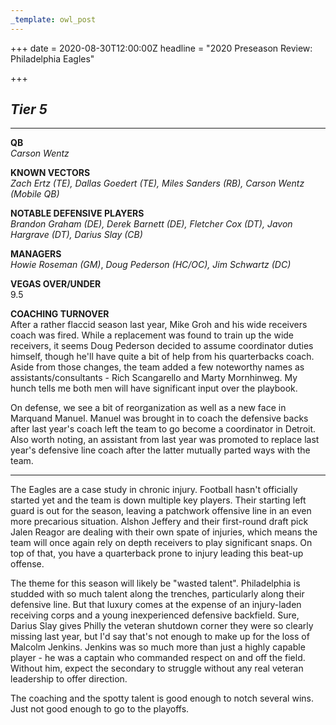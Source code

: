 ```yaml
---
_template: owl_post
---
```


+++
date = 2020-08-30T12:00:00Z
headline = "2020 Preseason Review: Philadelphia Eagles"

+++
## _Tier 5_

***

**QB**  
_Carson Wentz_

**KNOWN VECTORS**  
_Zach Ertz (TE), Dallas Goedert (TE), Miles Sanders (RB), Carson Wentz (Mobile QB)_

**NOTABLE DEFENSIVE PLAYERS**  
_Brandon Graham (DE), Derek Barnett (DE), Fletcher Cox (DT), Javon Hargrave (DT), Darius Slay (CB)_

**MANAGERS**  
_Howie Roseman (GM)_, _Doug Pederson (HC/OC), Jim Schwartz (DC)_

**VEGAS OVER/UNDER**  
9\.5

**COACHING TURNOVER**  
After a rather flaccid season last year, Mike Groh and his wide receivers coach was fired. While a replacement was found to train up the wide receivers, it seems Doug Pederson decided to assume coordinator duties himself, though he'll have quite a bit of help from his quarterbacks coach. Aside from those changes, the team added a few noteworthy names as assistants/consultants - Rich Scangarello and Marty Mornhinweg. My hunch tells me both men will have significant input over the playbook.

On defense, we see a bit of reorganization as well as a new face in Marquand Manuel. Manuel was brought in to coach the defensive backs after last year's coach left the team to go become a coordinator in Detroit. Also worth noting, an assistant from last year was promoted to replace last year's defensive line coach after the latter mutually parted ways with the team.

***

The Eagles are a case study in chronic injury. Football hasn't officially started yet and the team is down multiple key players. Their starting left guard is out for the season, leaving a patchwork offensive line in an even more precarious situation. Alshon Jeffery and their first-round draft pick Jalen Reagor are dealing with their own spate of injuries, which means the team will once again rely on depth receivers to play significant snaps. On top of that, you have a quarterback prone to injury leading this beat-up offense.

The theme for this season will likely be "wasted talent". Philadelphia is studded with so much talent along the trenches, particularly along their defensive line. But that luxury comes at the expense of an injury-laden receiving corps and a young inexperienced defensive backfield. Sure, Darius Slay gives Philly the veteran shutdown corner they were so clearly missing last year, but I'd say that's not enough to make up for the loss of Malcolm Jenkins. Jenkins was so much more than just a highly capable player - he was a captain who commanded respect on and off the field. Without him, expect the secondary to struggle without any real veteran leadership to offer direction.

The coaching and the spotty talent is good enough to notch several wins. Just not good enough to go to the playoffs.
